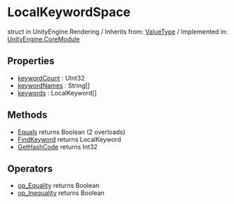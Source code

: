 # LocalKeywordSpace
struct in UnityEngine.Rendering
 / Inherits from: <a href="https://docs.unity3d.com/6000.2/Documentation/ScriptReference/ValueType.html">ValueType</a> / Implemented in: <a href="https://docs.unity3d.com/6000.2/Documentation/ScriptReference/UnityEngine.CoreModule.html">UnityEngine.CoreModule</a>

## Properties
- <a href="https://docs.unity3d.com/6000.2/Documentation/ScriptReference/LocalKeywordSpace-keywordCount.html">keywordCount</a> : UInt32
- <a href="https://docs.unity3d.com/6000.2/Documentation/ScriptReference/LocalKeywordSpace-keywordNames.html">keywordNames</a> : String[]
- <a href="https://docs.unity3d.com/6000.2/Documentation/ScriptReference/LocalKeywordSpace-keywords.html">keywords</a> : LocalKeyword[]

## Methods
- <a href="https://docs.unity3d.com/6000.2/Documentation/ScriptReference/LocalKeywordSpace.Equals.html">Equals</a> returns Boolean (2 overloads)
- <a href="https://docs.unity3d.com/6000.2/Documentation/ScriptReference/LocalKeywordSpace.FindKeyword.html">FindKeyword</a> returns LocalKeyword
- <a href="https://docs.unity3d.com/6000.2/Documentation/ScriptReference/LocalKeywordSpace.GetHashCode.html">GetHashCode</a> returns Int32

## Operators
- <a href="https://docs.unity3d.com/6000.2/Documentation/ScriptReference/LocalKeywordSpace.op_Equality.html">op_Equality</a> returns Boolean
- <a href="https://docs.unity3d.com/6000.2/Documentation/ScriptReference/LocalKeywordSpace.op_Inequality.html">op_Inequality</a> returns Boolean
